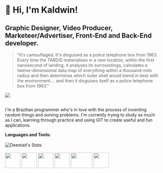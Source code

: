 # 🖤 Hi, I'm <b>Kaldwin!</b>
## Graphic Designer, Video Producer, Marketeer/Advertiser, Front-End and Back-End developer. 
> "It's camouflaged. It's disguised as a police telephone box from 1963. Every time the TARDIS materialises in a new location, within the first nanosecond of landing, it analyses its surroundings, calculates a twelve-dimensional data map of everything within a thousand-mile radius and then determines which outer shell would blend in best with the environment.... and then it disguises itself as a police telephone box from 1963."

<img src="https://pbs.twimg.com/media/EZxjOgQXsAQBT5L?format=jpg&name=medium">
<br><br>
<p align="left">
I'm a Brazilian programmer who's in love with the process of inventing random things and solving problems. I'm currently trying to study as much as I can, learning through  practice and using GIT to create useful and fun applications.
</p>
<b>Languages and Tools:</b>
<br><br>
<img align="center" alt="Deestad's Stats" src="github-readme-stats-delta-one-33.vercel.app/api?username=deestad&show_icons=true&hide_border=true"/>
<br><br>
<div>
<img width="50px" height="50px" src="https://upload.wikimedia.org/wikipedia/commons/thumb/c/c3/Python-logo-notext.svg/1869px-Python-logo-notext.svg.png">
<img width="50px" height="50px" src="https://upload.wikimedia.org/wikipedia/commons/6/6a/JavaScript-logo.png">
<img width="50px" height="50px" src="https://upload.wikimedia.org/wikipedia/commons/thumb/6/61/HTML5_logo_and_wordmark.svg/2048px-HTML5_logo_and_wordmark.svg.png">
<img width="50px" height="50px" src="https://upload.wikimedia.org/wikipedia/commons/thumb/d/d5/CSS3_logo_and_wordmark.svg/1452px-CSS3_logo_and_wordmark.svg.png">
<img width="70px" height="50px" src="https://upload.wikimedia.org/wikipedia/commons/thumb/2/27/PHP-logo.svg/711px-PHP-logo.svg.png">
<img width="50px" height="50px" src="https://upload.wikimedia.org/wikipedia/commons/thumb/c/cf/Lua-Logo.svg/1200px-Lua-Logo.svg.png">

</div>
